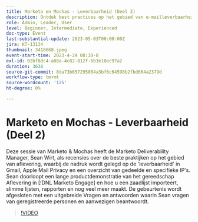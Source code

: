 ```yaml
---
title: Marketo en Mochas - Leverbaarheid (Deel 2)
description: Ontdek best practices op het gebied van e-mailleverbaarheid met Sean Wirt, Manager voor aflevering van Marketo, waaronder Gmail-strategieën, Apple Mail Privacy, gedeelde versus toegewezen IP's en een gedetailleerde demo van het Marketo Engage-programma voor de leveringszekerheid, zaadlijsten, slimme lijsten en rapporten.
role: Admin, Leader, User
level: Beginner, Intermediate, Experienced
doc-type: Event
last-substantial-update: 2023-05-03T00:00:00Z
jira: KT-13134
thumbnail: 3418668.jpeg
event-start-time: 2023-4-24 08:30-8
exl-id: 02bf8dc4-a08a-4c82-812f-6b3e10ec97a2
duration: 3638
source-git-commit: 8da73b657295864a3bf6c64598b2fbd664a2379d
workflow-type: tm+mt
source-wordcount: '125'
ht-degree: 0%

---
```


# Marketo en Mochas - Leverbaarheid (Deel 2)

Deze sessie van Marketo &amp; Mochas heeft de Marketo Deliverability Manager, Sean Wirt, als recensies over de beste praktijken op het gebied van aflevering, waarbij de nadruk wordt gelegd op de &#39;leverbaarheid&#39; in Gmail, Apple Mail Privacy en een overzicht van gedeelde en specifieke IP&#39;s. Sean doorloopt een lange productdemonstratie van het gereedschap Aflevering in [!DNL Marketo Engage] en hoe u een zaadlijst importeert, slimme lijsten, rapporten en nog veel meer maakt. De gebeurtenis wordt afgesloten met een uitgebreide Vragen en antwoorden waarin Sean vragen van geregistreerde personen en aanwezigen beantwoordt.

>[!VIDEO](https://video.tv.adobe.com/v/3418668/?learn=on)
